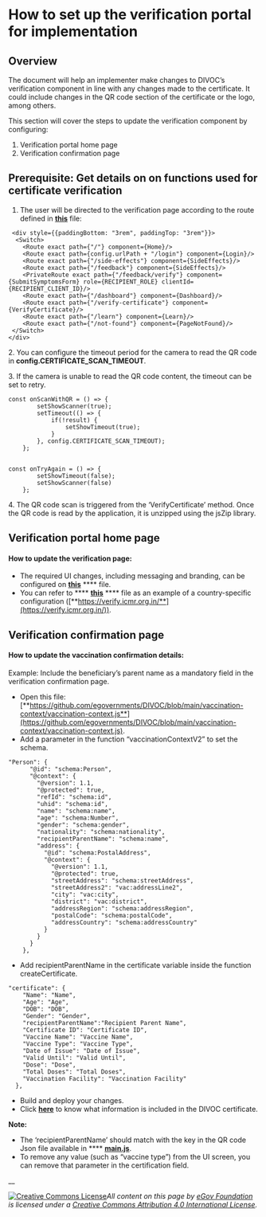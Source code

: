 # How to set up the verification portal for implementation

## Overview&#x20;

The document will help an implementer make changes to DIVOC’s verification component in line with any changes made to the certificate. It could include changes in the QR code section of the certificate or the logo, among others.

This section will cover the steps to update the verification component by configuring:&#x20;

1. Verification portal home page&#x20;
2. Verification confirmation page

## Prerequisite: Get details on **on functions used for certificate verification**

1. The user will be directed to the verification page according to the  route defined in [**this**](https://github.com/egovernments/DIVOC/blob/main/public\_app/src/App.js) file:

```
 <div style={{paddingBottom: "3rem", paddingTop: "3rem"}}>
  <Switch>
	<Route exact path={"/"} component={Home}/>
	<Route exact path={config.urlPath + "/login"} component={Login}/>
	<Route exact path={"/side-effects"} component={SideEffects}/>
	<Route exact path={"/feedback"} component={SideEffects}/>
	<PrivateRoute exact path={"/feedback/verify"} component={SubmitSymptomsForm} role={RECIPIENT_ROLE} clientId={RECIPIENT_CLIENT_ID}/>
	<Route exact path={"/dashboard"} component={Dashboard}/>
	<Route exact path={"/verify-certificate"} component={VerifyCertificate}/>
	<Route exact path={"/learn"} component={Learn}/>
	<Route exact path={"/not-found"} component={PageNotFound}/>
 </Switch>
</div>
```

2\. You can configure the timeout period for the camera to read the QR code in **config.CERTIFICATE\_SCAN\_TIMEOUT**.&#x20;

3\. If the camera is unable to read the QR code content, the timeout can be set to retry.

```
const onScanWithQR = () => {
        setShowScanner(true);
        setTimeout(() => {
            if(!result) {
                setShowTimeout(true);
            }
        }, config.CERTIFICATE_SCAN_TIMEOUT);
    };


const onTryAgain = () => {
        setShowTimeout(false);
        setShowScanner(false)
    };
```

4\. The QR code scan is triggered from the ‘VerifyCertificate’ method. Once the QR code is read by the application, it is unzipped using the jsZip library.

## Verification portal home page

#### How to update the verification page:

* The required UI changes, including messaging and branding, can be configured on [**this**](https://github.com/egovernments/DIVOC/blob/main/public\_app/src/components/VerifyCertificate/index.js) **** file.
* You can refer to **** [**this**](https://github.com/egovernments/DIVOC/blob/icmr/verification/src/components/VerifyCertificate/index.js) **** file as an example of a country-specific configuration ([**https://verify.icmr.org.in/**](https://verify.icmr.org.in/)).

## **Verification confirmation page**

#### **How to update the vaccination confirmation details:**

Example: Include the beneficiary’s parent name as a mandatory field in the verification confirmation page.

* Open this file: [**https://github.com/egovernments/DIVOC/blob/main/vaccination-context/vaccination-context.js**](https://github.com/egovernments/DIVOC/blob/main/vaccination-context/vaccination-context.js).
* Add a parameter in the function “vaccinationContextV2” to set the schema.&#x20;

```
"Person": {
      "@id": "schema:Person",
      "@context": {
        "@version": 1.1,
        "@protected": true,
        "refId": "schema:id",
        "uhid": "schema:id",
        "name": "schema:name",
        "age": "schema:Number",
        "gender": "schema:gender",
        "nationality": "schema:nationality",
        "recipientParentName": "schema:name",
        "address": {
          "@id": "schema:PostalAddress",
          "@context": {
            "@version": 1.1,
            "@protected": true,
            "streetAddress": "schema:streetAddress",
            "streetAddress2": "vac:addressLine2",
            "city": "vac:city",
            "district": "vac:district",
            "addressRegion": "schema:addressRegion",
            "postalCode": "schema:postalCode",
            "addressCountry": "schema:addressCountry"
          }
        }
      }
    },
```

* Add recipientParentName in the certificate variable inside the function createCertificate.

```
"certificate": {
    "Name": "Name",
    "Age": "Age",
    "DOB": "DOB",
    "Gender": "Gender",
    "recipientParentName":"Recipient Parent Name",
    "Certificate ID": "Certificate ID",
    "Vaccine Name": "Vaccine Name",
    "Vaccine Type": "Vaccine Type",
    "Date of Issue": "Date of Issue",
    "Valid Until": "Valid Until",
    "Dose": "Dose",
    "Total Doses": "Total Doses",
    "Vaccination Facility": "Vaccination Facility"
  },
```

* Build and deploy your changes.&#x20;
* Click [**here**](../../divocs-verifiable-certificate-features/creating-a-divoc-certificate/what-information-is-included-in-the-divoc-certificate.md) to know what information is included in the DIVOC certificate.

**Note:**

* The ‘recipientParentName’ should match with the key in the QR code Json file available in **** [**main.js**](https://github.com/egovernments/DIVOC/blob/main/backend/certificate\_signer/main.js).
* To remove any value (such as “vaccine type”) from the UI screen, you can remove that parameter in the certification field.

__

[![Creative Commons License](https://i.creativecommons.org/l/by/4.0/80x15.png)](http://creativecommons.org/licenses/by/4.0/)_All content on this page by_ [_eGov Foundation_](https://egov.org.in/) _is licensed under a_ [_Creative Commons Attribution 4.0 International License_](http://creativecommons.org/licenses/by/4.0/)_._
